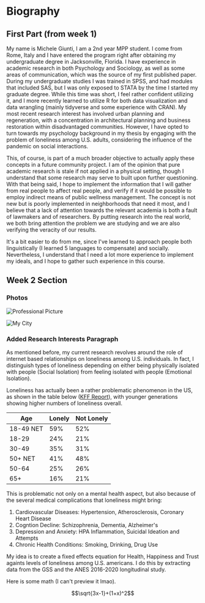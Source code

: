 # Biography

## First Part (from week 1)

My name is Michele Giunti, I am a 2nd year MPP student. I come from Rome, Italy and I have entered the program right after obtaining my undergraduate degree in Jacksonville, Florida.
I have experience in academic research in both Psychology and Sociology, as well as some areas of communication, which was the source of my first published paper.
During my undergraduate studies I was trained in SPSS, and had modules that included SAS, but I was only exposed to STATA by the time I started my graduate degree.
While this time was short, I feel rather confident utilizing it, and I more recently learned to utilize R for both data visualization and data wrangling (mainly tidyverse and some experience with CRAN).
My most recent research interest has involved urban planning and regeneration, with a concentration in architectural planning and business restoration within disadvantaged communities.
However, I have opted to turn towards my psychology background in my thesis by engaging with the problem of loneliness among U.S. adults, considering the influence of the pandemic on social interactions.

This, of course, is part of a much broader objective to actually apply these concepts in a future community project.
I am of the opinion that pure academic research is stale if not applied in a physical setting, though I understand that some research may serve to built upon further questioning.
With that being said, I hope to implement the information that I will gather from real people to affect real people, and verify if it would be possible to employ indirect means of public wellness management.
The concept is not new but is poorly implemented in neighborhoods that need it most, and I believe that a lack of attention towards the relevant academia is both a fault of lawmakers and of researchers.
By putting research into the real world, we both bring attention the problem we are studying and we are also verifying the veracity of our results.

It's a bit easier to do from me, since I've learned to approach people both linguistically (I learned 5 languages to compensate) and socially.
Nevertheless, I understand that I need a lot more experience to implement my ideals, and I hope to gather such experience in this course.

## Week 2 Section

### Photos

![Professional Picture]("img/picture_michele.png")

![My City]("img/rome.png")

### Added Research Interests Paragraph

As mentioned before, my current research revolves around the role of internet based relationships on loneliness among U.S. individuals.
In fact, I distinguish types of loneliness depending on either being physically isolated with people (Social Isolation) from feeling isolated with people (Emotional Isolation).

Loneliness has actually been a rather problematic phenomenon in the US, as shown in the table below ([KFF Report](https://www.kff.org/report-section/loneliness-and-social-isolation-in-the-united-states-the-united-kingdom-and-japan-an-international-survey-section-1/ "KFF Report")), with younger generations showing higher numbers of loneliness overall.

|Age|Lonely|Not Lonely|
|----|----|----|
|18-49 NET|59%|52%|
|18-29|24%|21%|
|30-49|35%|31%|
|50+ NET|41%|48%|
|50-64|25%|26%|
|65+|16%|21%|

This is problematic not only on a mental health aspect, but also because of the several medical complications that loneliness might bring:

<ol>
<li>Cardiovascular Diseases: Hypertension, Atherosclerosis, Coronary Heart Disease</li>
<li>Cogntion Decline: Schizophrenia, Dementia, Alzheimer's</li>
<li>Depression and Anxiety: HPA Inflammation, Suicidal Ideation and Attempts</li>
<li>Chronic Health Conditions: Smoking, Drinking, Drug Use</li>
</ol>

My idea is to create a fixed effects equation for Health, Happiness and Trust againts levels of loneliness among U.S. americans. I do this by extracting data from the GSS and the ANES 2016-2020 longitudinal study.

Here is some math (I can't preview it lmao).

```math
\sqrt{3x-1}+(1+x)^2
```

